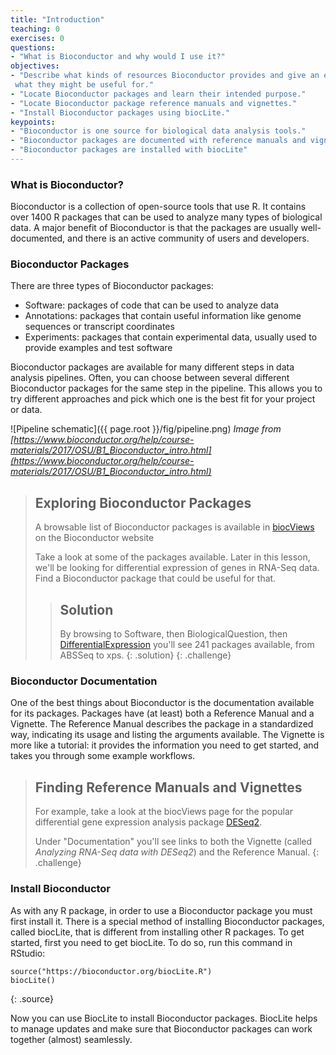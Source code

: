 ```yaml
---
title: "Introduction"
teaching: 0
exercises: 0
questions:
- "What is Bioconductor and why would I use it?"
objectives:
- "Describe what kinds of resources Bioconductor provides and give an example of
 what they might be useful for."
- "Locate Bioconductor packages and learn their intended purpose."
- "Locate Bioconductor package reference manuals and vignettes."
- "Install Bioconductor packages using biocLite."
keypoints:
- "Bioconductor is one source for biological data analysis tools."
- "Bioconductor packages are documented with reference manuals and vignettes"
- "Bioconductor packages are installed with biocLite"
---
```


### What is Bioconductor?

Bioconductor is a collection of open-source tools that use R. It contains over
1400 R packages that can be used to analyze many types of biological data. A
major benefit of Bioconductor is that the packages are usually well-documented,
and there is an active community of users and developers.

### Bioconductor Packages

There are three types of Bioconductor packages:
- Software: packages of code that can be used to analyze data
- Annotations: packages that contain useful information like genome sequences or
 transcript coordinates
- Experiments: packages that contain experimental data, usually used to provide
examples and test software

Bioconductor packages are available for many different steps in data analysis
pipelines. Often, you can choose between several different Bioconductor packages
 for the same step in the pipeline. This allows you to try different approaches
 and pick which one is the best fit for your project or data.

![Pipeline schematic]({{ page.root }}/fig/pipeline.png)
*Image from [https://www.bioconductor.org/help/course-materials/2017/OSU/B1_Bioconductor_intro.html](https://www.bioconductor.org/help/course-materials/2017/OSU/B1_Bioconductor_intro.html)*

> ## Exploring Bioconductor Packages
>
> A browsable list of Bioconductor packages is available in [biocViews](https://bioconductor.org/packages/release/BiocViews.html#___Software)
 on the Bioconductor website
>
> Take a look at some of the packages available. Later in this lesson, we'll be
looking for differential expression of genes in RNA-Seq data. Find a
Bioconductor package that could be useful for that.
>
> > ## Solution
> > By browsing to Software, then BiologicalQuestion, then [DifferentialExpression](https://bioconductor.org/packages/release/BiocViews.html#___DifferentialExpression) you'll see 241 packages available, from ABSSeq to xps.
> {: .solution}
{: .challenge}

### Bioconductor Documentation

One of the best things about Bioconductor is the documentation available for its
 packages. Packages have (at least) both a Reference Manual and a Vignette. The
 Reference Manual describes the package in a standardized way, indicating its
 usage and listing the arguments available. The Vignette is more like a
 tutorial: it provides the information you need to get started, and takes you
 through some example workflows.

 > ## Finding Reference Manuals and Vignettes
 >
 > For example, take a look at the biocViews page for the popular differential
 gene expression analysis package [DESeq2](https://bioconductor.org/packages/release/bioc/html/DESeq2.html).
 >
 > Under "Documentation" you'll see links to both the Vignette (called
 *Analyzing RNA-Seq data with DESeq2*) and the Reference Manual.
 {: .challenge}

### Install Bioconductor

As with any R package, in order to use a Bioconductor package you must first
install it. There is a special method of installing Bioconductor packages,
called biocLite, that is different from installing other R packages. To get
started, first you need to get biocLite. To do so, run this command in RStudio:

~~~
source("https://bioconductor.org/biocLite.R")
biocLite()
~~~
{: .source}

Now you can use BiocLite to install Bioconductor packages. BiocLite helps to
manage updates and make sure that Bioconductor packages can work together
(almost) seamlessly.
